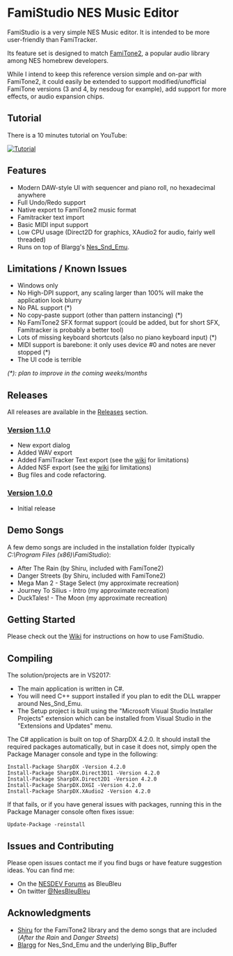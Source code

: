 # FamiStudio NES Music Editor
FamiStudio is a very simple NES Music editor. It is intended to be more user-friendly than FamiTracker. 

Its feature set is designed to match [FamiTone2](https://shiru.untergrund.net/code.shtml "FamiTone2"), a popular audio library among NES homebrew developers.

While I intend to keep this reference version simple and on-par with FamiTone2, it could easily be extended to support modified/unofficial FamiTone versions (3 and 4, by nesdoug for example), add support for more effects, or audio expansion chips. 

## Tutorial

There is a 10 minutes tutorial on YouTube:

[![Tutorial](https://github.com/BleuBleu/FamiStudio/blob/master/Wiki/Video.png)](https://www.youtube.com/watch?v=_unlyRlsbcM)

## Features
- Modern DAW-style UI with sequencer and piano roll, no hexadecimal anywhere
- Full Undo/Redo support
- Native export to FamiTone2 music format
- Famitracker text import
- Basic MIDI input support 
- Low CPU usage (Direct2D for graphics, XAudio2 for audio, fairly well threaded)
- Runs on top of Blargg's [Nes_Snd_Emu](http://www.slack.net/~ant/libs/audio.html#Nes_Snd_Emu "Nes_Snd_Emu").

## Limitations / Known Issues 
- Windows only
- No High-DPI support, any scaling larger than 100% will make the application look blurry
- No PAL support (*)
- No copy-paste support (other than pattern instancing) (*)
- No FamiTone2 SFX format support (could be added, but for short SFX, Famitracker is probably a better tool)
- Lots of missing keyboard shortcuts (also no piano keyboard input) (*)
- MIDI support is barebone: it only uses device #0 and notes are never stopped (*)
- The UI code is terrible

_(*): plan to improve in the coming weeks/months_

## Releases
All releases are available in the [Releases](https://github.com/BleuBleu/FamiStudio/releases) section.

### [Version 1.1.0](https://github.com/BleuBleu/FamiStudio/releases/tag/1.1.0)
- New export dialog
- Added WAV export
- Added FamiTracker Text export (see the [wiki](https://github.com/BleuBleu/FamiStudio/wiki) for limitations)
- Added NSF export (see the [wiki](https://github.com/BleuBleu/FamiStudio/wiki) for limitations)
- Bug files and code refactoring.

### [Version 1.0.0](https://github.com/BleuBleu/FamiStudio/releases/tag/1.0.0)
- Initial release

## Demo Songs
A few demo songs are included in the installation folder (typically _C:\Program Files (x86)\FamiStudio_):
- After The Rain (by Shiru, included with FamiTone2)
- Danger Streets (by Shiru, included with FamiTone2)
- Mega Man 2 - Stage Select (my approximate recreation)
- Journey To Silius - Intro (my approximate recreation)
- DuckTales! - The Moon (my approximate recreation)

## Getting Started
Please check out the [Wiki](https://github.com/BleuBleu/FamiStudio/wiki) for instructions on how to use FamiStudio.

## Compiling
The solution/projects are in VS2017:
- The main application is written in C#.
- You will need C++ support installed if you plan to edit the DLL wrapper around Nes_Snd_Emu.
- The Setup project is built using the "Microsoft Visual Studio Installer Projects" extension which can be installed from Visual Studio in the "Extensions and Updates" menu.

The C# application is built on top of SharpDX 4.2.0. It should install the required packages automatically, but in case it does not, simply open the Package Manager console and type in the following:
```
Install-Package SharpDX -Version 4.2.0
Install-Package SharpDX.Direct3D11 -Version 4.2.0
Install-Package SharpDX.Direct2D1 -Version 4.2.0
Install-Package SharpDX.DXGI -Version 4.2.0
Install-Package SharpDX.XAudio2 -Version 4.2.0
```
If that fails, or if you have general issues with packages, running this in the Package Manager console often fixes issue:
```
Update-Package -reinstall
```
## Issues and Contributing
Please open issues contact me if you find bugs or have feature suggestion ideas. 
You can find me:
- On the [NESDEV Forums](https://forums.nesdev.com/) as BleuBleu 
- On twitter [@NesBleuBleu](http://www.twitter.com/nesbleubleu)

## Acknowledgments
- [Shiru](https://shiru.untergrund.net/code.shtml) for the FamiTone2 library and the demo songs that are included (_After the Rain_ and _Danger Streets_)
- [Blargg](http://www.slack.net/~ant/) for Nes_Snd_Emu and the underlying Blip_Buffer


